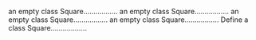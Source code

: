 an empty class Square.................
an empty class Square.................
an empty class Square.................
an empty class Square.................
Define a class Square..................
